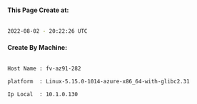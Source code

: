 
   
#### This Page Create at:

```bash

2022-08-02 - 20:22:26 UTC

```

#### Create By Machine:

```bash

Host Name : fv-az91-282

platform  : Linux-5.15.0-1014-azure-x86_64-with-glibc2.31

Ip Local  : 10.1.0.130

```

